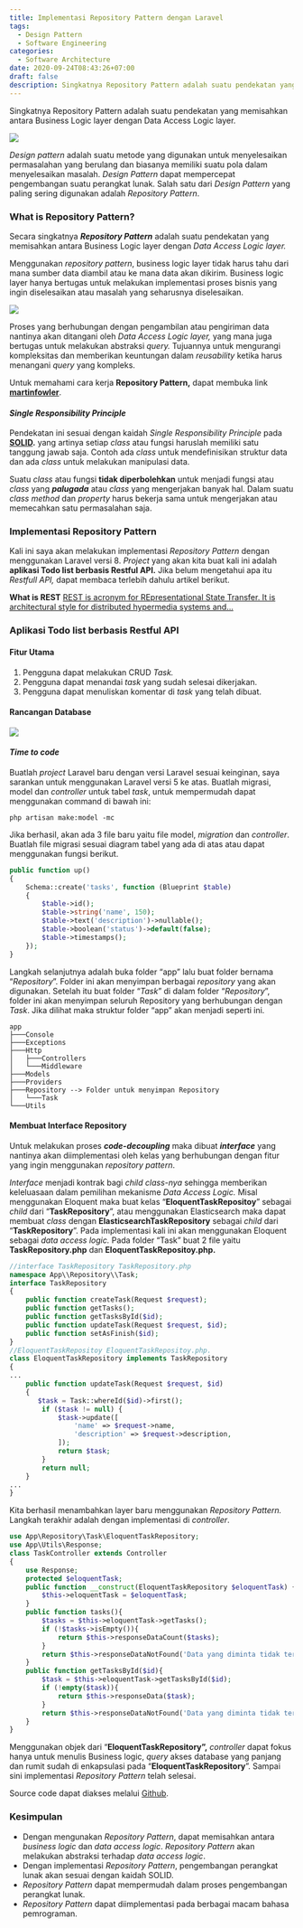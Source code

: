 ```yaml
---
title: Implementasi Repository Pattern dengan Laravel
tags:
  - Design Pattern
  - Software Engineering
categories: 
  - Software Architecture
date: 2020-09-24T08:43:26+07:00
draft: false
description: Singkatnya Repository Pattern adalah suatu pendekatan yang memisahkan antara Business Logic layer dengan Data Access Logic layer.
---
```


Singkatnya Repository Pattern adalah suatu pendekatan yang memisahkan antara Business Logic layer dengan Data Access Logic layer.

![](https://cdn-images-1.medium.com/max/800/1*m4ziWIbBLR-Mmq4v-1KSig.jpeg)

_Design pattern_ adalah suatu metode yang digunakan untuk menyelesaikan permasalahan yang berulang dan biasanya memiliki suatu pola dalam menyelesaikan masalah. _Design Pattern_ dapat mempercepat pengembangan suatu perangkat lunak. Salah satu dari _Design Pattern_ yang paling sering digunakan adalah _Repository Pattern_.

### What is Repository Pattern?

Secara singkatnya **_Repository Pattern_** adalah suatu pendekatan yang memisahkan antara Business Logic layer dengan _Data Access Logic layer._

Menggunakan _repository pattern_, business logic layer tidak harus tahu dari mana sumber data diambil atau ke mana data akan dikirim. Business logic layer hanya bertugas untuk melakukan implementasi proses bisnis yang ingin diselesaikan atau masalah yang seharusnya diselesaikan.

![](https://cdn-images-1.medium.com/max/800/1*Q1o9gDS7V5eB7VPqRKEDvw.png)

Proses yang berhubungan dengan pengambilan atau pengiriman data nantinya akan ditangani oleh _Data Access Logic layer,_ yang mana juga bertugas untuk melakukan abstraksi _query._ Tujuannya untuk mengurangi kompleksitas dan memberikan keuntungan dalam _reusability_ ketika harus menangani _query_ yang kompleks.

Untuk memahami cara kerja **Repository Pattern,** dapat membuka link [**martinfowler**](https://martinfowler.com/eaaCatalog/repository.html).

#### **_Single Responsibility Principle_**

Pendekatan ini sesuai dengan kaidah _Single Responsibility Principle_ pada [**SOLID**](https://en.wikipedia.org/wiki/SOLID)**.** yang artinya setiap _class_ atau fungsi haruslah memiliki satu tanggung jawab saja. Contoh ada _class_ untuk mendefinisikan struktur data dan ada _class_ untuk melakukan manipulasi data.

Suatu _class_ atau fungsi **tidak diperbolehkan** untuk menjadi fungsi atau _class_ yang **_palugada_** atau _class_ yang mengerjakan banyak hal. Dalam suatu _class method_ dan _property_ harus bekerja sama untuk mengerjakan atau memecahkan satu permasalahan saja.

### Implementasi Repository Pattern

Kali ini saya akan melakukan implementasi _Repository Pattern_ dengan menggunakan Laravel versi 8. _Project_ yang akan kita buat kali ini adalah **aplikasi Todo list berbasis Restful API.** Jika belum mengetahui apa itu _Restfull API,_ dapat membaca terlebih dahulu artikel berikut.

**What is REST** 
[REST is acronym for REpresentational State Transfer. It is architectural style for distributed hypermedia systems and…](https://restfulapi.net)

### Aplikasi Todo list berbasis Restful API

#### **Fitur Utama**

1.  Pengguna dapat melakukan CRUD _Task._
2.  Pengguna dapat menandai _task_ yang sudah selesai dikerjakan.
3.  Pengguna dapat menuliskan komentar di _task_ yang telah dibuat.

#### **Rancangan Database**

![](https://cdn-images-1.medium.com/max/800/1*6S8K8Px4NBPGOcLEiLF2aA.png)

#### **_Time to code_**

Buatlah _project_ Laravel baru dengan versi Laravel sesuai keinginan, saya sarankan untuk menggunakan Laravel versi 5 ke atas. Buatlah migrasi, model dan _controller_ untuk tabel _task_, untuk mempermudah dapat menggunakan command di bawah ini:

```
php artisan make:model -mc
```

Jika berhasil, akan ada 3 file baru yaitu file model, _migration_ dan _controller_. Buatlah file migrasi sesuai diagram tabel yang ada di atas atau dapat menggunakan fungsi berikut.

```php
public function up()    
{        
    Schema::create('tasks', function (Blueprint $table)
    {            
        $table->id();            
        $table->string('name', 150);            
        $table->text('description')->nullable();            
        $table->boolean('status')->default(false);            
        $table->timestamps();        
    });    
}
```

Langkah selanjutnya adalah buka folder “app” lalu buat folder bernama “_Repository_”. Folder ini akan menyimpan berbagai _repository_ yang akan digunakan. Setelah itu buat folder “_Task_” di dalam folder “_Repository_”, folder ini akan menyimpan seluruh Repository yang berhubungan dengan _Task_. Jika dilihat maka struktur folder “app” akan menjadi seperti ini.

```
app
├───Console
├───Exceptions
├───Http
│   ├───Controllers
│   └───Middleware
├───Models
├───Providers
├───Repository --> Folder untuk menyimpan Repository
│   └───Task
└───Utils
```

#### **Membuat Interface Repository**

Untuk melakukan proses **_code-decoupling_** maka dibuat **_interface_** yang nantinya akan diimplementasi oleh kelas yang berhubungan dengan fitur yang ingin menggunakan _repository pattern_.

_Interface_ menjadi kontrak bagi _child class-nya_ sehingga memberikan keleluasaan dalam pemilihan mekanisme _Data Access Logic._ Misal menggunakan Eloquent maka buat kelas “**EloquentTaskRepositoy**” sebagai _child_ dari “**TaskRepository**”, atau menggunakan Elasticsearch maka dapat membuat _class_ dengan **ElasticsearchTaskRepository** sebagai _child_ dari “**TaskRepository**”. Pada implementasi kali ini akan menggunakan Eloquent sebagai _data access logic._ Pada folder “Task” buat 2 file yaitu **TaskRepository.php** dan **EloquentTaskRepositoy.php.**

```php 
//interface TaskRepository TaskRepository.php
namespace App\\Repository\\Task;
interface TaskRepository
{
    public function createTask(Request $request);
    public function getTasks();
    public function getTasksById($id);
    public function updateTask(Request $request, $id);
    public function setAsFinish($id);
}
//EloquentTaskRepositoy EloquentTaskRepositoy.php. 
class EloquentTaskRepository implements TaskRepository
{
...
    public function updateTask(Request $request, $id)
    {
       $task = Task::whereId($id)->first();
        if ($task != null) {
            $task->update([
                'name' => $request->name,
                'description' => $request->description,
            ]);
            return $task;
        }
        return null;
    }
...
}
```

Kita berhasil menambahkan layer baru menggunakan _Repository Pattern._ Langkah terakhir adalah dengan implementasi di _controller_.

```php 
use App\Repository\Task\EloquentTaskRepository;
use App\Utils\Response;
class TaskController extends Controller
{
    use Response;
    protected $eloquentTask;
    public function __construct(EloquentTaskRepository $eloquentTask) {
        $this->eloquentTask = $eloquentTask;
    }
    public function tasks(){
        $tasks = $this->eloquentTask->getTasks();
        if (!$tasks->isEmpty()){
            return $this->responseDataCount($tasks);
        }
        return $this->responseDataNotFound('Data yang diminta tidak tersedia');
    }
    public function getTasksById($id){
        $task = $this->eloquentTask->getTasksById($id);
        if (!empty($task)){
            return $this->responseData($task);
        }
        return $this->responseDataNotFound('Data yang diminta tidak tersedia');
    }
}
```

Menggunakan objek dari “**EloquentTaskRepository”,** _controller_ dapat fokus hanya untuk menulis Business logic, _query_ akses database yang panjang dan rumit sudah di enkapsulasi pada “**EloquentTaskRepository**”. Sampai sini implementasi _Repository Pattern_ telah selesai.

Source code dapat diakses melalui [Github](https://github.com/hellodit/laravel-repository-pattern).

### Kesimpulan

*   Dengan mengunakan _Repository Pattern_, dapat memisahkan antara _business logic_ dan _data access logic_. _Repository Pattern_ akan melakukan abstraksi terhadap _data access logic_.
*   Dengan implementasi _Repository Pattern_, pengembangan perangkat lunak akan sesuai dengan kaidah SOLID.
*   _Repository Pattern_ dapat mempermudah dalam proses pengembangan perangkat lunak.
*   _Repository Pattern_ dapat diimplementasi pada berbagai macam bahasa pemrograman.
